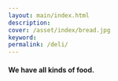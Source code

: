 ```yaml
---
layout: main/index.html
description:
cover: /asset/index/bread.jpg
keyword:
permalink: /deli/
---
```


#### We have all kinds of food.
